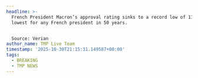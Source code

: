 ```yaml
---
headline: >-
  French President Macron’s approval rating sinks to a record low of 11%, the
  lowest for any French president in 50 years.


  Source: Verian
author_name: TMP Live Team
timestamp: '2025-10-30T21:15:31.149587+00:00'
tags:
  - BREAKING
  - TMP NEWS
---
```


